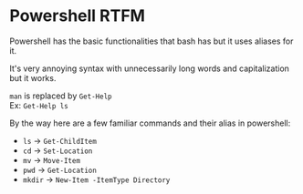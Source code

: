 # Powershell RTFM

Powershell has the basic functionalities that bash has but it uses aliases for it.

It's very annoying syntax with unnecessarily long words and capitalization but it works.


`man` is replaced by `Get-Help`\
Ex: `Get-Help ls`

By the way here are a few familiar commands and their alias in powershell:

- `ls` -> `Get-ChildItem`
- `cd` -> `Set-Location`
- `mv` -> `Move-Item`
- `pwd` -> `Get-Location`
- `mkdir` -> `New-Item -ItemType Directory`